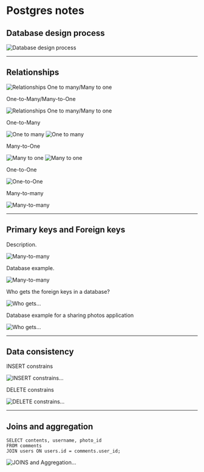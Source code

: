 # Postgres notes

## Database design process

![Database design process](img/database_design_process.jpg)

---

## Relationships

![Relationships One to many/Many to one](img/four_relationships.png)

One-to-Many/Many-to-One

![Relationships One to many/Many to one](img/database_relationships_oneToMany_manyToOne.png)

One-to-Many

![One to many](img/oneToMany_comment_example.png)
![One to many](img/oneToMany_photo_example.png)

Many-to-One

![Many to one](img/manyToOne_comment_example.png)
![Many to one](img/manyToOne_photo_example.png)

One-to-One

![One-to-One](img/oneToOne_example.png)

Many-to-many

![Many-to-many](img/manyToMany_example.png)

---

## Primary keys and Foreign keys

Description.

![Many-to-many](img/primaryKeys_and_foreignKeys_description.png)

Database example.

![Many-to-many](img/primaryKeys_and_foreingKeys.png)

Who gets the foreign keys in a database?

![Who gets...](img/who_gets_foreignKeys.png)

Database example for a sharing photos application

![Who gets...](img/users_comments_photos_databse_example.png)

---

## Data consistency

INSERT constrains

![INSERT constrains...](img/INSERT_CONSTRAINS.png)

DELETE constrains

![DELETE constrains...](img/DELETE_CONSTRAINS.png)

---

## Joins and aggregation
```
SELECT contents, username, photo_id
FROM comments
JOIN users ON users.id = comments.user_id;
```
![JOINS and Aggregation...](img/joinsAndAggregation.png)
